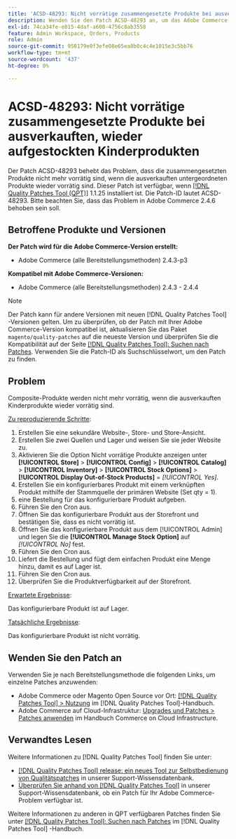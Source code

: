 ```yaml
---
title: 'ACSD-48293: Nicht vorrätige zusammengesetzte Produkte bei ausverkauften, wieder aufgestockten Kinderprodukten'
description: Wenden Sie den Patch ACSD-48293 an, um das Adobe Commerce-Problem zu beheben, bei dem die zusammengesetzten Produkte nicht mehr vorrätig sind, wenn die ausverkauften untergeordneten Produkte wieder vorrätig sind.
exl-id: 74ca34fe-e015-4daf-a608-4756c8ab3558
feature: Admin Workspace, Orders, Products
role: Admin
source-git-commit: 958179e0f3efe08e65ea8b0c4c4e1015e3c5bb76
workflow-type: tm+mt
source-wordcount: '437'
ht-degree: 0%

---
```


# ACSD-48293: Nicht vorrätige zusammengesetzte Produkte bei ausverkauften, wieder aufgestockten Kinderprodukten

Der Patch ACSD-48293 behebt das Problem, dass die zusammengesetzten Produkte nicht mehr vorrätig sind, wenn die ausverkauften untergeordneten Produkte wieder vorrätig sind. Dieser Patch ist verfügbar, wenn [[!DNL Quality Patches Tool (QPT)]](/help/announcements/adobe-commerce-announcements/magento-quality-patches-released-new-tool-to-self-serve-quality-patches.md) 1.1.25 installiert ist. Die Patch-ID lautet ACSD-48293. Bitte beachten Sie, dass das Problem in Adobe Commerce 2.4.6 behoben sein soll.

## Betroffene Produkte und Versionen

**Der Patch wird für die Adobe Commerce-Version erstellt:**

* Adobe Commerce (alle Bereitstellungsmethoden) 2.4.3-p3

**Kompatibel mit Adobe Commerce-Versionen:**

* Adobe Commerce (alle Bereitstellungsmethoden) 2.4.3 - 2.4.4

>[!NOTE]
>
>Der Patch kann für andere Versionen mit neuen [!DNL Quality Patches Tool] -Versionen gelten. Um zu überprüfen, ob der Patch mit Ihrer Adobe Commerce-Version kompatibel ist, aktualisieren Sie das Paket `magento/quality-patches` auf die neueste Version und überprüfen Sie die Kompatibilität auf der Seite [[!DNL Quality Patches Tool]: Suchen nach Patches](https://experienceleague.adobe.com/tools/commerce-quality-patches/index.html). Verwenden Sie die Patch-ID als Suchschlüsselwort, um den Patch zu finden.

## Problem

Composite-Produkte werden nicht mehr vorrätig, wenn die ausverkauften Kinderprodukte wieder vorrätig sind.

<u>Zu reproduzierende Schritte</u>:

1. Erstellen Sie eine sekundäre Website-, Store- und Store-Ansicht.
1. Erstellen Sie zwei Quellen und Lager und weisen Sie sie jeder Website zu.
1. Aktivieren Sie die Option Nicht vorrätige Produkte anzeigen unter **[!UICONTROL Store]** > **[!UICONTROL Config]** > **[!UICONTROL Catalog]** > **[!UICONTROL Inventory]** > **[!UICONTROL Stock Options]** > **[!UICONTROL Display Out-of-Stock Products]** = *[!UICONTROL Yes]*.
1. Erstellen Sie ein konfigurierbares Produkt mit einem verknüpften Produkt mithilfe der Stammquelle der primären Website (Set qty = 1).
1. eine Bestellung für das konfigurierbare Produkt aufgeben.
1. Führen Sie den Cron aus.
1. Öffnen Sie das konfigurierbare Produkt aus der Storefront und bestätigen Sie, dass es nicht vorrätig ist.
1. Öffnen Sie das konfigurierbare Produkt aus dem [!UICONTROL Admin] und legen Sie die **[!UICONTROL Manage Stock Option]** auf *[!UICONTROL No]* fest.
1. Führen Sie den Cron aus.
1. Liefert die Bestellung und fügt dem einfachen Produkt eine Menge hinzu, damit es auf Lager ist.
1. Führen Sie den Cron aus.
1. Überprüfen Sie die Produktverfügbarkeit auf der Storefront.

<u>Erwartete Ergebnisse</u>:

Das konfigurierbare Produkt ist auf Lager.

<u>Tatsächliche Ergebnisse</u>:

Das konfigurierbare Produkt ist nicht vorrätig.

## Wenden Sie den Patch an

Verwenden Sie je nach Bereitstellungsmethode die folgenden Links, um einzelne Patches anzuwenden:

* Adobe Commerce oder Magento Open Source vor Ort: [[!DNL Quality Patches Tool] > Nutzung](https://experienceleague.adobe.com/docs/commerce-operations/tools/quality-patches-tool/usage.html) im [!DNL Quality Patches Tool]-Handbuch.
* Adobe Commerce auf Cloud-Infrastruktur: [Upgrades und Patches > Patches anwenden](https://experienceleague.adobe.com/docs/commerce-cloud-service/user-guide/develop/upgrade/apply-patches.html) im Handbuch Commerce on Cloud Infrastructure.

## Verwandtes Lesen

Weitere Informationen zu [!DNL Quality Patches Tool] finden Sie unter:

* [[!DNL Quality Patches Tool] release: ein neues Tool zur Selbstbedienung von Qualitätspatches](/help/announcements/adobe-commerce-announcements/magento-quality-patches-released-new-tool-to-self-serve-quality-patches.md) in unserer Support-Wissensdatenbank.
* [Überprüfen Sie anhand von  [!DNL Quality Patches Tool]](/help/support-tools/patches-available-in-qpt-tool/check-patch-for-magento-issue-with-magento-quality-patches.md) in unserer Support-Wissensdatenbank, ob ein Patch für Ihr Adobe Commerce-Problem verfügbar ist.

Weitere Informationen zu anderen in QPT verfügbaren Patches finden Sie unter [[!DNL Quality Patches Tool]: Suchen nach Patches](https://experienceleague.adobe.com/tools/commerce-quality-patches/index.html) im [!DNL Quality Patches Tool] -Handbuch.
